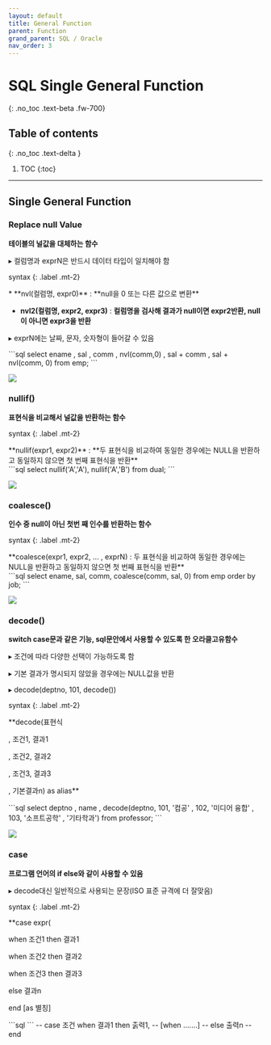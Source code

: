 ```yaml
---
layout: default
title: General Function
parent: Function
grand_parent: SQL / Oracle
nav_order: 3
---
```


# SQL Single General Function
{: .no_toc .text-beta .fw-700}

## Table of contents
{: .no_toc .text-delta }

1. TOC
{:toc}

---

## Single General Function

### Replace null Value

**테이블의 널값을 대체하는 함수**

&#9656; 컬럼명과 exprN은 반드시 데이터 타입이 일치해야 함

syntax
{: .label .mt-2}
<div class="code-example" markdown="1">
* **nvl(컬럼명, expr0)** : **null을 0 또는 다른 값으로 변환**

* **nvl2(컬럼명, expr2, expr3)** : **컬럼명을 검사해 결과가 null이면 expr2반환, null이 아니면 expr3을 반환**

&#9656; exprN에는 날짜, 문자, 숫자형이 들어갈 수 있음
</div>
```sql
select ename
     , sal
     , comm
     , nvl(comm,0)
     , sal + comm
     , sal + nvl(comm, 0)
from emp;
```

![](nvl.jpg)

### nullif()

**표현식을 비교해서 널값을 반환하는 함수**

syntax
{: .label .mt-2}
<div class="code-example" markdown="1">
**nullif(expr1, expr2)** : **두 표현식을 비교하여 동일한 경우에는 NULL을 반환하고 동일하지 않으면 첫 번째 표현식을 반환**
</div>
```sql
select nullif('A','A'), nullif('A','B')
from dual;
```

![](nullif.jpg)

### coalesce()

**인수 중 null이 아닌 첫번 째 인수를 반환하는 함수**

syntax
{: .label .mt-2}
<div class="code-example" markdown="1">
**coalesce(expr1, expr2, ... , exprN) : 두 표현식을 비교하여 동일한 경우에는 NULL을 반환하고 동일하지 않으면 첫 번째 표현식을 반환**
</div>
```sql
select ename, sal, comm, coalesce(comm, sal, 0)
from emp
order by job;
```

![](coalesce.jpg)

### decode()

**switch case문과 같은 기능, sql문안에서 사용할 수 있도록 한 오라클고유함수**

&#9656; 조건에 따라 다양한 선택이 가능하도록 함

&#9656; 기본 결과가 명시되지 않았을 경우에는 NULL값을 반환

&#9656; decode(deptno, 101, decode())

syntax
{: .label .mt-2}
<div class="code-example" markdown="1">
**decode(표현식

  , 조건1, 결과1

  , 조건2, 결과2

  , 조건3, 결과3

  , 기본결과n) as alias**
</div>
```sql
select deptno
     , name
     , decode(deptno, 101, '컴공'
                    , 102, '미디어 융합'
                    , 103, '소프트공학'
                    , '기타학과')
	from professor;
```

![](decode.jpg)

### case

**프로그램 언어의 if else와 같이 사용할 수 있음**

&#9656; decode대신 일반적으로 사용되는 문장(ISO 표준 규격에 더 잘맞음)

syntax
{: .label .mt-2}
<div class="code-example" markdown="1">
**case expr(

  when 조건1 then 결과1

  when 조건2 then 결과2

  when 조건3 then 결과3
    
  else 결과n
  
  end [as 별칭]
</div>
```sql
```
--       case 조건 when 결과1 then 춝력1,
--                           [when .......]
--                            else 출력n                  
--       end



